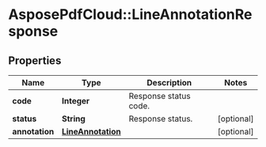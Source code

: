 ﻿# AsposePdfCloud::LineAnnotationResponse


## Properties
Name | Type | Description | Notes
------------ | ------------- | ------------- | -------------
**code** | **Integer** | Response status code. | 
**status** | **String** | Response status. | [optional] 
**annotation** | [**LineAnnotation**](LineAnnotation.md) |  | [optional] 


